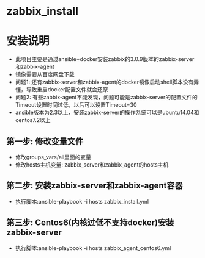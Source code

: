 # zabbix_install

安装说明
========

- 此项目主要是通过ansible+docker安装zabbix的3.0.9版本的zabbix-server和zabbix-agent
- 镜像需要从百度网盘下载
- 问题1: 还有zabbix-server和zabbix-agent的docker镜像启动shell脚本没有弄懂，导致重启docker配置文件就会还原
- 问题2: 有些zabbix-agent不能发现，问题可能是zabbix-server的配置文件的Timeout设置时间过低，以后可以设置Timeout=30
- ansible版本为2.3以上，安装zabbix-server的操作系统可以是ubuntu14.04和centos7.2以上


第一步: 修改变量文件
--------------
* 修改groups_vars/all里面的变量
* 修改hosts主机变量: zabbix_server和zabbix_agent的hosts主机

第二步: 安装zabbix-server和zabbix-agent容器
--------------
* 执行脚本:ansible-playbook -i hosts zabbix_install.yml

第三步: Centos6(内核过低不支持docker)安装zabbix-server
--------------
* 执行脚本:ansible-playbook -i hosts zabbix_agent_centos6.yml
